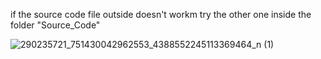 if the source code file outside doesn't workm try the other one inside the folder "Source_Code"


![290235721_751430042962553_4388552245113369464_n (1)](https://user-images.githubusercontent.com/83629006/176095494-19e4edda-17a0-428f-a110-e8456a7b0b61.png)

